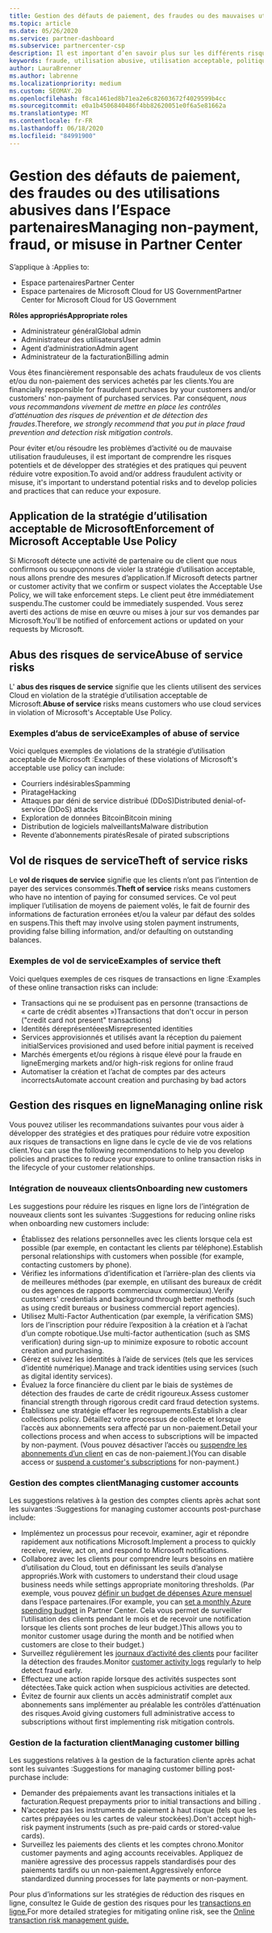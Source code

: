 ```yaml
---
title: Gestion des défauts de paiement, des fraudes ou des mauvaises utilisations
ms.topic: article
ms.date: 05/26/2020
ms.service: partner-dashboard
ms.subservice: partnercenter-csp
description: Il est important d’en savoir plus sur les différents risques impliqués dans les transactions en ligne et les meilleures pratiques pour gérer et atténuer ces risques.
keywords: fraude, utilisation abusive, utilisation acceptable, politique d’utilisation acceptable, non-paiement, client ne pas payer de facture, risque en ligne, vol de service, abus de service, suspendre un abonnement,
author: LauraBrenner
ms.author: labrenne
ms.localizationpriority: medium
ms.custom: SEOMAY.20
ms.openlocfilehash: f8ca1461ed8b71ea2e6c82603672f4029599b4cc
ms.sourcegitcommit: e0a1b4506840486f4bb82620051e0f6a5e81662a
ms.translationtype: MT
ms.contentlocale: fr-FR
ms.lasthandoff: 06/18/2020
ms.locfileid: "84991900"
---
```

# <a name="managing-non-payment-fraud-or-misuse-in-partner-center"></a><span data-ttu-id="dd8d1-104">Gestion des défauts de paiement, des fraudes ou des utilisations abusives dans l’Espace partenaires</span><span class="sxs-lookup"><span data-stu-id="dd8d1-104">Managing non-payment, fraud, or misuse in Partner Center</span></span>

<span data-ttu-id="dd8d1-105">S’applique à :</span><span class="sxs-lookup"><span data-stu-id="dd8d1-105">Applies to:</span></span>

- <span data-ttu-id="dd8d1-106">Espace partenaires</span><span class="sxs-lookup"><span data-stu-id="dd8d1-106">Partner Center</span></span>
- <span data-ttu-id="dd8d1-107">Espace partenaires de Microsoft Cloud for US Government</span><span class="sxs-lookup"><span data-stu-id="dd8d1-107">Partner Center for Microsoft Cloud for US Government</span></span>

<span data-ttu-id="dd8d1-108">**Rôles appropriés**</span><span class="sxs-lookup"><span data-stu-id="dd8d1-108">**Appropriate roles**</span></span>
- <span data-ttu-id="dd8d1-109">Administrateur général</span><span class="sxs-lookup"><span data-stu-id="dd8d1-109">Global admin</span></span>
- <span data-ttu-id="dd8d1-110">Administrateur des utilisateurs</span><span class="sxs-lookup"><span data-stu-id="dd8d1-110">User admin</span></span>
- <span data-ttu-id="dd8d1-111">Agent d’administration</span><span class="sxs-lookup"><span data-stu-id="dd8d1-111">Admin agent</span></span>
- <span data-ttu-id="dd8d1-112">Administrateur de la facturation</span><span class="sxs-lookup"><span data-stu-id="dd8d1-112">Billing admin</span></span>

<span data-ttu-id="dd8d1-113">Vous êtes financièrement responsable des achats frauduleux de vos clients et/ou du non-paiement des services achetés par les clients.</span><span class="sxs-lookup"><span data-stu-id="dd8d1-113">You are financially responsible for fraudulent purchases by your customers and/or customers' non-payment of purchased services.</span></span> <span data-ttu-id="dd8d1-114">Par conséquent, *nous vous recommandons vivement de mettre en place les contrôles d’atténuation des risques de prévention et de détection des fraudes*.</span><span class="sxs-lookup"><span data-stu-id="dd8d1-114">Therefore, *we strongly recommend that you put in place fraud prevention and detection risk mitigation controls*.</span></span>

<span data-ttu-id="dd8d1-115">Pour éviter et/ou résoudre les problèmes d’activité ou de mauvaise utilisation frauduleuses, il est important de comprendre les risques potentiels et de développer des stratégies et des pratiques qui peuvent réduire votre exposition.</span><span class="sxs-lookup"><span data-stu-id="dd8d1-115">To avoid and/or address fraudulent activity or misuse, it's important to understand potential risks and to develop policies and practices that can reduce your exposure.</span></span>

## <a name="enforcement-of-microsoft-acceptable-use-policy"></a><span data-ttu-id="dd8d1-116">Application de la stratégie d’utilisation acceptable de Microsoft</span><span class="sxs-lookup"><span data-stu-id="dd8d1-116">Enforcement of Microsoft Acceptable Use Policy</span></span>

<span data-ttu-id="dd8d1-117">Si Microsoft détecte une activité de partenaire ou de client que nous confirmons ou soupçonnons de violer la stratégie d’utilisation acceptable, nous allons prendre des mesures d’application.</span><span class="sxs-lookup"><span data-stu-id="dd8d1-117">If Microsoft detects partner or customer activity that we confirm or suspect violates the Acceptable Use Policy, we will take enforcement steps.</span></span> <span data-ttu-id="dd8d1-118">Le client peut être immédiatement suspendu.</span><span class="sxs-lookup"><span data-stu-id="dd8d1-118">The customer could be immediately suspended.</span></span> <span data-ttu-id="dd8d1-119">Vous serez averti des actions de mise en œuvre ou mises à jour sur vos demandes par Microsoft.</span><span class="sxs-lookup"><span data-stu-id="dd8d1-119">You'll be notified of enforcement actions or updated on your requests by Microsoft.</span></span>

## <a name="abuse-of-service-risks"></a><span data-ttu-id="dd8d1-120">Abus des risques de service</span><span class="sxs-lookup"><span data-stu-id="dd8d1-120">Abuse of service risks</span></span>

<span data-ttu-id="dd8d1-121">L' **abus des risques de service** signifie que les clients utilisent des services Cloud en violation de la stratégie d’utilisation acceptable de Microsoft.</span><span class="sxs-lookup"><span data-stu-id="dd8d1-121">**Abuse of service** risks means customers who use cloud services in violation of Microsoft's Acceptable Use Policy.</span></span>

### <a name="examples-of-abuse-of-service"></a><span data-ttu-id="dd8d1-122">Exemples d’abus de service</span><span class="sxs-lookup"><span data-stu-id="dd8d1-122">Examples of abuse of service</span></span>

<span data-ttu-id="dd8d1-123">Voici quelques exemples de violations de la stratégie d’utilisation acceptable de Microsoft :</span><span class="sxs-lookup"><span data-stu-id="dd8d1-123">Examples of these violations of Microsoft's acceptable use policy can include:</span></span>

- <span data-ttu-id="dd8d1-124">Courriers indésirables</span><span class="sxs-lookup"><span data-stu-id="dd8d1-124">Spamming</span></span>
- <span data-ttu-id="dd8d1-125">Piratage</span><span class="sxs-lookup"><span data-stu-id="dd8d1-125">Hacking</span></span>
- <span data-ttu-id="dd8d1-126">Attaques par déni de service distribué (DDoS)</span><span class="sxs-lookup"><span data-stu-id="dd8d1-126">Distributed denial-of-service (DDoS) attacks</span></span>
- <span data-ttu-id="dd8d1-127">Exploration de données Bitcoin</span><span class="sxs-lookup"><span data-stu-id="dd8d1-127">Bitcoin mining</span></span>
- <span data-ttu-id="dd8d1-128">Distribution de logiciels malveillants</span><span class="sxs-lookup"><span data-stu-id="dd8d1-128">Malware distribution</span></span>
- <span data-ttu-id="dd8d1-129">Revente d’abonnements piratés</span><span class="sxs-lookup"><span data-stu-id="dd8d1-129">Resale of pirated subscriptions</span></span>

## <a name="theft-of-service-risks"></a><span data-ttu-id="dd8d1-130">Vol de risques de service</span><span class="sxs-lookup"><span data-stu-id="dd8d1-130">Theft of service risks</span></span>

<span data-ttu-id="dd8d1-131">Le **vol de risques de service** signifie que les clients n’ont pas l’intention de payer des services consommés.</span><span class="sxs-lookup"><span data-stu-id="dd8d1-131">**Theft of service** risks means customers who have no intention of paying for consumed services.</span></span> <span data-ttu-id="dd8d1-132">Ce vol peut impliquer l’utilisation de moyens de paiement volés, le fait de fournir des informations de facturation erronées et/ou la valeur par défaut des soldes en suspens.</span><span class="sxs-lookup"><span data-stu-id="dd8d1-132">This theft may involve using stolen payment instruments, providing false billing information, and/or defaulting on outstanding balances.</span></span>

### <a name="examples-of-service-theft"></a><span data-ttu-id="dd8d1-133">Exemples de vol de service</span><span class="sxs-lookup"><span data-stu-id="dd8d1-133">Examples of service theft</span></span>

<span data-ttu-id="dd8d1-134">Voici quelques exemples de ces risques de transactions en ligne :</span><span class="sxs-lookup"><span data-stu-id="dd8d1-134">Examples of these online transaction risks can include:</span></span>

- <span data-ttu-id="dd8d1-135">Transactions qui ne se produisent pas en personne (transactions de « carte de crédit absentes »)</span><span class="sxs-lookup"><span data-stu-id="dd8d1-135">Transactions that don't occur in person ("credit card not present" transactions)</span></span>
- <span data-ttu-id="dd8d1-136">Identités déreprésentéees</span><span class="sxs-lookup"><span data-stu-id="dd8d1-136">Misrepresented identities</span></span>
- <span data-ttu-id="dd8d1-137">Services approvisionnés et utilisés avant la réception du paiement initial</span><span class="sxs-lookup"><span data-stu-id="dd8d1-137">Services provisioned and used before initial payment is received</span></span>
- <span data-ttu-id="dd8d1-138">Marchés émergents et/ou régions à risque élevé pour la fraude en ligne</span><span class="sxs-lookup"><span data-stu-id="dd8d1-138">Emerging markets and/or high-risk regions for online fraud</span></span>
- <span data-ttu-id="dd8d1-139">Automatiser la création et l’achat de comptes par des acteurs incorrects</span><span class="sxs-lookup"><span data-stu-id="dd8d1-139">Automate account creation and purchasing by bad actors</span></span>

## <a name="managing-online-risk"></a><span data-ttu-id="dd8d1-140">Gestion des risques en ligne</span><span class="sxs-lookup"><span data-stu-id="dd8d1-140">Managing online risk</span></span>

<span data-ttu-id="dd8d1-141">Vous pouvez utiliser les recommandations suivantes pour vous aider à développer des stratégies et des pratiques pour réduire votre exposition aux risques de transactions en ligne dans le cycle de vie de vos relations client.</span><span class="sxs-lookup"><span data-stu-id="dd8d1-141">You can use the following recommendations to help you develop policies and practices to reduce your exposure to online transaction risks in the lifecycle of your customer relationships.</span></span>

### <a name="onboarding-new-customers"></a><span data-ttu-id="dd8d1-142">Intégration de nouveaux clients</span><span class="sxs-lookup"><span data-stu-id="dd8d1-142">Onboarding new customers</span></span>

<span data-ttu-id="dd8d1-143">Les suggestions pour réduire les risques en ligne lors de l’intégration de nouveaux clients sont les suivantes :</span><span class="sxs-lookup"><span data-stu-id="dd8d1-143">Suggestions for reducing online risks when onboarding new customers include:</span></span>

- <span data-ttu-id="dd8d1-144">Établissez des relations personnelles avec les clients lorsque cela est possible (par exemple, en contactant les clients par téléphone).</span><span class="sxs-lookup"><span data-stu-id="dd8d1-144">Establish personal relationships with customers when possible (for example, contacting customers by phone).</span></span>
- <span data-ttu-id="dd8d1-145">Vérifiez les informations d’identification et l’arrière-plan des clients via de meilleures méthodes (par exemple, en utilisant des bureaux de crédit ou des agences de rapports commerciaux commerciaux).</span><span class="sxs-lookup"><span data-stu-id="dd8d1-145">Verify customers' credentials and background through better methods (such as using credit bureaus or business commercial report agencies).</span></span>
- <span data-ttu-id="dd8d1-146">Utilisez Multi-Factor Authentication (par exemple, la vérification SMS) lors de l’inscription pour réduire l’exposition à la création et à l’achat d’un compte robotique.</span><span class="sxs-lookup"><span data-stu-id="dd8d1-146">Use multi-factor authentication (such as SMS verification) during sign-up to minimize exposure to robotic account creation and purchasing.</span></span>
- <span data-ttu-id="dd8d1-147">Gérez et suivez les identités à l’aide de services (tels que les services d’identité numérique).</span><span class="sxs-lookup"><span data-stu-id="dd8d1-147">Manage and track identities using services (such as digital identity services).</span></span>
- <span data-ttu-id="dd8d1-148">Évaluez la force financière du client par le biais de systèmes de détection des fraudes de carte de crédit rigoureux.</span><span class="sxs-lookup"><span data-stu-id="dd8d1-148">Assess customer financial strength through rigorous credit card fraud detection systems.</span></span>
- <span data-ttu-id="dd8d1-149">Établissez une stratégie effacer les regroupements.</span><span class="sxs-lookup"><span data-stu-id="dd8d1-149">Establish a clear collections policy.</span></span> <span data-ttu-id="dd8d1-150">Détaillez votre processus de collecte et lorsque l’accès aux abonnements sera affecté par un non-paiement.</span><span class="sxs-lookup"><span data-stu-id="dd8d1-150">Detail your collections process and when access to subscriptions will be impacted by non-payment.</span></span> <span data-ttu-id="dd8d1-151">(Vous pouvez désactiver l’accès ou [suspendre les abonnements d’un client](suspend-a-subscription.md) en cas de non-paiement.)</span><span class="sxs-lookup"><span data-stu-id="dd8d1-151">(You can disable access or [suspend a customer's subscriptions](suspend-a-subscription.md) for non-payment.)</span></span>

### <a name="managing-customer-accounts"></a><span data-ttu-id="dd8d1-152">Gestion des comptes client</span><span class="sxs-lookup"><span data-stu-id="dd8d1-152">Managing customer accounts</span></span>

<span data-ttu-id="dd8d1-153">Les suggestions relatives à la gestion des comptes clients après achat sont les suivantes :</span><span class="sxs-lookup"><span data-stu-id="dd8d1-153">Suggestions for managing customer accounts post-purchase include:</span></span>

- <span data-ttu-id="dd8d1-154">Implémentez un processus pour recevoir, examiner, agir et répondre rapidement aux notifications Microsoft.</span><span class="sxs-lookup"><span data-stu-id="dd8d1-154">Implement a process to quickly receive, review, act on, and respond to Microsoft notifications.</span></span>
- <span data-ttu-id="dd8d1-155">Collaborez avec les clients pour comprendre leurs besoins en matière d’utilisation du Cloud, tout en définissant les seuils d’analyse appropriés.</span><span class="sxs-lookup"><span data-stu-id="dd8d1-155">Work with customers to understand their cloud usage business needs while settings appropriate monitoring thresholds.</span></span> <span data-ttu-id="dd8d1-156">(Par exemple, vous pouvez [définir un budget de dépenses Azure mensuel](set-an-azure-spending-budget-for-your-customers.md) dans l’espace partenaires.</span><span class="sxs-lookup"><span data-stu-id="dd8d1-156">(For example, you can [set a monthly Azure spending budget](set-an-azure-spending-budget-for-your-customers.md) in Partner Center.</span></span> <span data-ttu-id="dd8d1-157">Cela vous permet de surveiller l’utilisation des clients pendant le mois et de recevoir une notification lorsque les clients sont proches de leur budget.)</span><span class="sxs-lookup"><span data-stu-id="dd8d1-157">This allows you to monitor customer usage during the month and be notified when customers are close to their budget.)</span></span>
- <span data-ttu-id="dd8d1-158">Surveillez régulièrement les [journaux d’activité des clients](activity-logs.md) pour faciliter la détection des fraudes.</span><span class="sxs-lookup"><span data-stu-id="dd8d1-158">Monitor [customer activity logs](activity-logs.md) regularly to help detect fraud early.</span></span>
- <span data-ttu-id="dd8d1-159">Effectuez une action rapide lorsque des activités suspectes sont détectées.</span><span class="sxs-lookup"><span data-stu-id="dd8d1-159">Take quick action when suspicious activities are detected.</span></span>
- <span data-ttu-id="dd8d1-160">Évitez de fournir aux clients un accès administratif complet aux abonnements sans implémenter au préalable les contrôles d’atténuation des risques.</span><span class="sxs-lookup"><span data-stu-id="dd8d1-160">Avoid giving customers full administrative access to subscriptions without first implementing risk mitigation controls.</span></span>

### <a name="managing-customer-billing"></a><span data-ttu-id="dd8d1-161">Gestion de la facturation client</span><span class="sxs-lookup"><span data-stu-id="dd8d1-161">Managing customer billing</span></span>

<span data-ttu-id="dd8d1-162">Les suggestions relatives à la gestion de la facturation cliente après achat sont les suivantes :</span><span class="sxs-lookup"><span data-stu-id="dd8d1-162">Suggestions for managing customer billing post-purchase include:</span></span>

- <span data-ttu-id="dd8d1-163">Demander des prépaiements avant les transactions initiales et la facturation.</span><span class="sxs-lookup"><span data-stu-id="dd8d1-163">Request prepayments prior to initial transactions and billing .</span></span>
- <span data-ttu-id="dd8d1-164">N’acceptez pas les instruments de paiement à haut risque (tels que les cartes prépayées ou les cartes de valeur stockées).</span><span class="sxs-lookup"><span data-stu-id="dd8d1-164">Don't accept high-risk payment instruments (such as pre-paid cards or stored-value cards).</span></span>
- <span data-ttu-id="dd8d1-165">Surveillez les paiements des clients et les comptes chrono.</span><span class="sxs-lookup"><span data-stu-id="dd8d1-165">Monitor customer payments and aging accounts receivables.</span></span> <span data-ttu-id="dd8d1-166">Appliquez de manière agressive des processus rappels standardisés pour des paiements tardifs ou un non-paiement.</span><span class="sxs-lookup"><span data-stu-id="dd8d1-166">Aggressively enforce standardized dunning processes for late payments or non-payment.</span></span>

<span data-ttu-id="dd8d1-167">Pour plus d’informations sur les stratégies de réduction des risques en ligne, consultez le Guide de gestion des risques pour les [transactions en ligne.](https://assets.windowsphone.com/7d885238-e13b-4f10-a682-3d5adacd2859/CSP-PartnerRiskGuide-APSFinal_InvariantCulture_Default.zip)</span><span class="sxs-lookup"><span data-stu-id="dd8d1-167">For more detailed strategies for mitigating online risk, see the [Online transaction risk management guide.](https://assets.windowsphone.com/7d885238-e13b-4f10-a682-3d5adacd2859/CSP-PartnerRiskGuide-APSFinal_InvariantCulture_Default.zip)</span></span>
